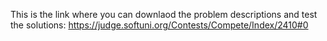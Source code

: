 This is the link where you can downlaod the problem descriptions and test the solutions:
https://judge.softuni.org/Contests/Compete/Index/2410#0
